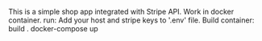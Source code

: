 This is a simple  shop app integrated  with Stripe API. 
Work in docker container.
run:
Add your host and stripe keys to  '.env' file.
Build container: 
build .
docker-compose up